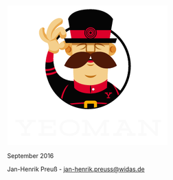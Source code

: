 
<img src="resources/yeoman.png" title="Logo Title Text 1" alt="alt text" class="logo" />

September 2016

Jan-Henrik Preuß - jan-henrik.preuss@widas.de
